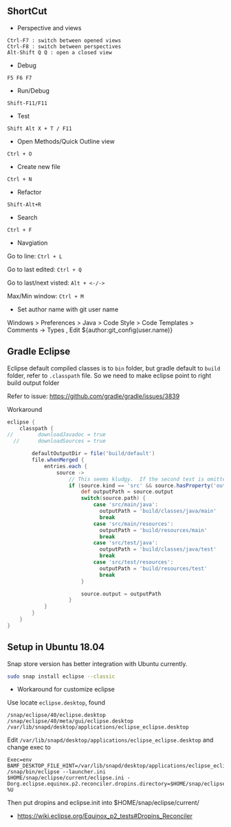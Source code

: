 ## ShortCut

* Perspective and views
```
Ctrl-F7 : switch between opened views
Ctrl-F8 : switch between perspectives
Alt-Shift Q Q : open a closed view
```

* Debug 
```
F5 F6 F7
```

* Run/Debug
```
Shift-F11/F11
```

* Test
```
Shift Alt X + T / F11
```

* Open Methods/Quick Outline view
```
Ctrl + O
```

* Create new file

```
Ctrl + N
```

* Refactor
```
Shift-Alt+R
```

* Search

```
Ctrl + F
```

* Navgiation

Go to line: `Ctrl + L`

Go to last edited: `Ctrl + Q`

Go to last/next visted: `Alt + <-/->`

Max/Min window: `Ctrl + M`

* Set author name with git user name 

Windows > Preferences > Java > Code Style > Code Templates > Comments -> Types , Edit
${author:git_config(user.name)}

## Gradle Eclipse

Eclipse default compiled classes is to `bin` folder, but gradle default to `build` folder, refer to `.classpath` file.
So we need to make eclipse point to right build output folder
 
Refer to issue: https://github.com/gradle/gradle/issues/3839

Workaround

```gradle
eclipse {
    classpath {
//        downloadJavadoc = true
  //      downloadSources = true

        defaultOutputDir = file('build/default')
        file.whenMerged {
            entries.each {
                source ->
                    // This seems kludgy.  If the second test is omitted, it fails processing a 'Project Dependency' entry
                    if (source.kind == 'src' && source.hasProperty('output')) {
                        def outputPath = source.output
                        switch(source.path) {
                            case 'src/main/java':
                              outputPath = 'build/classes/java/main'
                              break
                            case 'src/main/resources':
                              outputPath = 'build/resources/main'
                              break
                            case 'src/test/java':
                              outputPath = 'build/classes/java/test'
                              break
                            case 'src/test/resources':
                              outputPath = 'build/resources/test'
                              break
                        }

                        source.output = outputPath
                    }
            }
        }
    }
}
```

## Setup in Ubuntu 18.04

Snap store version has better integration with Ubuntu currently.

```bash
sudo snap install eclipse --classic
```

* Workaround for customize eclipse

Use locate `eclipse.desktop`, found

```
/snap/eclipse/40/eclipse.desktop
/snap/eclipse/40/meta/gui/eclipse.desktop
/var/lib/snapd/desktop/applications/eclipse_eclipse.desktop
```

Edit `/var/lib/snapd/desktop/applications/eclipse_eclipse.desktop` and change exec to 
```
Exec=env BAMF_DESKTOP_FILE_HINT=/var/lib/snapd/desktop/applications/eclipse_eclipse.desktop /snap/bin/eclipse --launcher.ini $HOME/snap/eclipse/current/eclipse.ini -Dorg.eclipse.equinox.p2.reconciler.dropins.directory=$HOME/snap/eclipse/current/dropins %U
```

Then put dropins and eclipse.init into $HOME/snap/eclipse/current/

* https://wiki.eclipse.org/Equinox_p2_tests#Dropins_Reconciler